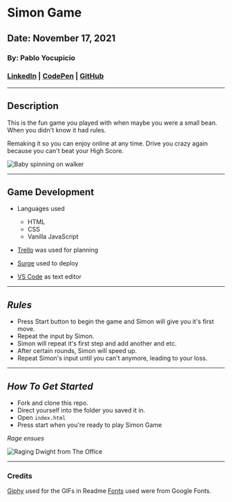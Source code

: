 # **Simon Game**
## Date: November 17, 2021
### By: Pablo Yocupicio
### [LinkedIn](https://www.linkedin.com/in/pablo-yocupicio-17842810a/) | [CodePen](https://codepen.io/Pabloey) | [GitHub](https://github.com/Pabloey)

***

## **Description**

This is the fun game you played with when maybe you were a small bean. When you didn't know it had rules.

Remaking it so you can enjoy online at any time. Drive you crazy again because you can't beat your High Score.

![Baby spinning on walker](https://media.giphy.com/media/XweOsBl72PFcc/giphy.gif)

***

## **Game Development**
* Languages used
  * HTML
  * CSS
  * Vanilla JavaScript

* [Trello]() was used for planning
* [Surge]() used to deploy
* [VS Code](https://code.visualstudio.com/) as text editor

***

## ***Rules***
* Press Start button to begin the game and Simon will give you it's first move.
* Repeat the input by Simon.
* Simon will repeat it's first step and add another and etc.
* After certain rounds, Simon will speed up.
* Repeat Simon's input until you can't anymore, leading to your loss.

***

## ***How To Get Started***
* Fork and clone this repo.
* Direct yourself into the folder you saved it in.
* Open `index.html`
* Press start when you're ready to play Simon Game

*Rage ensues*

![Raging Dwight from The Office](https://media.giphy.com/media/22CEvbj04nLLq/giphy.gif)

***

### **Credits**
[Giphy](https://giphy.com/) used for the GIFs in Readme
[Fonts](https://fonts.google.com/) used were from Google Fonts.
